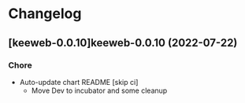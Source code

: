 # Changelog



## [keeweb-0.0.10]keeweb-0.0.10 (2022-07-22)

### Chore

- Auto-update chart README [skip ci]
  - Move Dev to incubator and some cleanup
